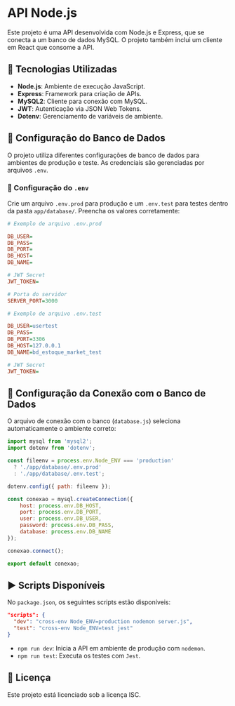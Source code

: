 # API Node.js

Este projeto é uma API desenvolvida com Node.js e Express, que se conecta a um banco de dados MySQL. O projeto também inclui um cliente em React que consome a API.

## 🚀 Tecnologias Utilizadas

- **Node.js**: Ambiente de execução JavaScript.
- **Express**: Framework para criação de APIs.
- **MySQL2**: Cliente para conexão com MySQL.
- **JWT**: Autenticação via JSON Web Tokens.
- **Dotenv**: Gerenciamento de variáveis de ambiente.

## 📂 Configuração do Banco de Dados

O projeto utiliza diferentes configurações de banco de dados para ambientes de produção e teste. As credenciais são gerenciadas por arquivos `.env`.

### 📌 Configuração do `.env`

Crie um arquivo `.env.prod` para produção e um `.env.test` para testes dentro da pasta `app/database/`. Preencha os valores corretamente:

```ini
# Exemplo de arquivo .env.prod

DB_USER=
DB_PASS=
DB_PORT=
DB_HOST=
DB_NAME=

# JWT Secret
JWT_TOKEN=

# Porta do servidor
SERVER_PORT=3000
```

```ini
# Exemplo de arquivo .env.test

DB_USER=usertest
DB_PASS=
DB_PORT=3306
DB_HOST=127.0.0.1
DB_NAME=bd_estoque_market_test

# JWT Secret
JWT_TOKEN=
```

## 🔧 Configuração da Conexão com o Banco de Dados

O arquivo de conexão com o banco (`database.js`) seleciona automaticamente o ambiente correto:

```javascript
import mysql from 'mysql2';
import dotenv from 'dotenv';

const fileenv = process.env.Node_ENV === 'production' 
  ? './app/database/.env.prod' 
  : './app/database/.env.test';

dotenv.config({ path: fileenv });

const conexao = mysql.createConnection({
    host: process.env.DB_HOST,
    port: process.env.DB_PORT,
    user: process.env.DB_USER,
    password: process.env.DB_PASS,
    database: process.env.DB_NAME
});

conexao.connect();

export default conexao;
```

## ▶️ Scripts Disponíveis

No `package.json`, os seguintes scripts estão disponíveis:

```json
"scripts": {
  "dev": "cross-env Node_ENV=production nodemon server.js",
  "test": "cross-env Node_ENV=test jest"
}
```

- `npm run dev`: Inicia a API em ambiente de produção com `nodemon`.
- `npm run test`: Executa os testes com `Jest`.

## 📜 Licença

Este projeto está licenciado sob a licença ISC.
